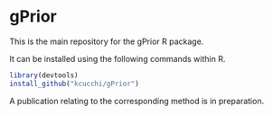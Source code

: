 # gPrior

This is the main repository for the gPrior R package.

It can be installed using the following commands within R.

```R
library(devtools)
install_github("kcucchi/gPrior")
```

A publication relating to the corresponding method is in preparation.
